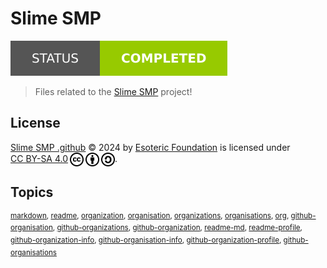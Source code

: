 # Slime SMP

[![Project Status: Completed](./assets/images/badges/status.svg)](./)

> Files related to the [Slime SMP](https://github.com/SlimeSMP) project!

## License

<p xmlns:cc="http://creativecommons.org/ns#" xmlns:dct="http://purl.org/dc/terms/">
  <a property="dct:title" rel="cc:attributionURL" href="https://github.com/SlimeSMP/.github">Slime SMP .github</a> &copy; 2024 by <a rel="cc:attributionURL dct:creator" property="cc:attributionName" href="https://esoteric.foundation">Esoteric Foundation</a> is licensed under <a href="./LICENSE" target="_blank" rel="license noopener noreferrer" style="display: inline-block">CC BY-SA 4.0</a><a href="https://creativecommons.org/"><img style="height: 22px !important; margin-left: 3px; vertical-align: middle" src="./assets/images/icons/cc/cc.svg" alt="Creative Commons Icon" /><a href="https://creativecommons.org/licenses/by-sa/4.0/deed.en"><img style="height: 22px !important; margin-left: 3px; vertical-align: middle" src="./assets/images/icons/cc/by.svg" alt="Creative Commons Attribution Icon" /></a><a href="https://creativecommons.org/licenses/by-sa/4.0/deed.en"><img style="height: 22px !important; margin-left: 3px; vertical-align: middle" src="./assets/images/icons/cc/sa.svg" alt="Creative Commons ShareAlike Icon" /></a>.
</p>

## Topics

<sup>[markdown](https://github.com/topics/markdown), [readme](https://github.com/topics/readme), [organization](https://github.com/topics/organization), [organisation](https://github.com/topics/organisation), [organizations](https://github.com/topics/organizations), [organisations](https://github.com/topics/organisations), [org](https://github.com/topics/org), [github-organisation](https://github.com/topics/github-organisation), [github-organizations](https://github.com/topics/github-organizations), [github-organization](https://github.com/topics/github-organization), [readme-md](https://github.com/topics/readme-md), [readme-profile](https://github.com/topics/readme-profile), [github-organization-info](https://github.com/topics/github-organization-info), [github-organisation-info](https://github.com/topics/github-organisation-info), [github-organization-profile](https://github.com/topics/github-organization-profile), [github-organisations](https://github.com/topics/github-organisations)</sup>
